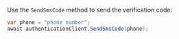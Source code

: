 Use the `SendSmsCode` method to send the verification code:

```csharp
var phone = "phone number";
await authenticationClient.SendSmsCode(phone);
```